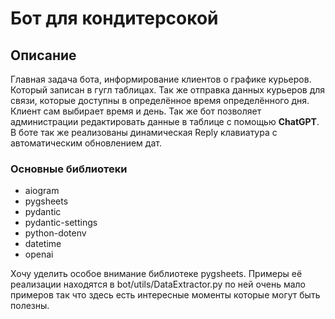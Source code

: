 # Бот для кондитерсокой 

## Описание 
Главная задача бота, информирование клиентов о графике курьеров. Который записан в гугл таблицах. Так же отправка данных курьеров для связи, которые доступны в определённое время определённого дня. Клиент сам выбирает время и день. Так же бот позволяет администрации редактировать данные в таблице с помощью **ChatGPT**. В боте так же реализованы динамическая Reply клавиатура с автоматическим обновлением дат. 

### Основные библиотеки
- aiogram
- pygsheets
- pydantic
- pydantic-settings
- python-dotenv
- datetime
- openai

Хочу уделить особое внимание библиотеке pygsheets. Примеры её реализации находятся в bot/utils/DataExtractor.py по ней очень мало примеров так что здесь есть интересные моменты которые могут быть полезны.

